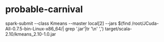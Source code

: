 # probable-carnival

spark-submit --class Kmeans --master local[2] --jars $(find /root/JCuda-All-0.7.5-bin-Linux-x86_64/| grep '\.jar'|tr '\n' ',')  target/scala-2.10/kmeans_2.10-1.0.jar
